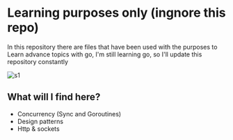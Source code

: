 # Learning purposes only (ingnore this repo)
In this repository there are files that have been used with the purposes to Learn advance topics with go, I'm still learning go, so I'll update this repository constantly

<img src="https://talks.golang.org/2013/advconc/race.png" alt="s1"/>

## What will I find here?

- Concurrency (Sync and Goroutines)
- Design patterns
- Http & sockets
